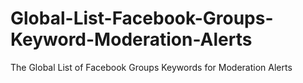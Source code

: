 # Global-List-Facebook-Groups-Keyword-Moderation-Alerts
The Global List of Facebook Groups Keywords for Moderation Alerts
